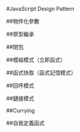 #JavaScript Design Pattern

##物件化參數

##原型繼承

##閉包

##模組模式（立即函式）

##函式快取（函式記憶模式）

##回呼模式

##鏈接模式

##Currying

##自我定義函式
